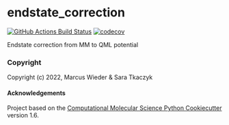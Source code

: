 endstate_correction
==============================
[//]: # (Badges)
[![GitHub Actions Build Status](https://github.com/wiederm/endstate_correction/workflows/CI/badge.svg)](https://github.com/wiederm/endstate_correction/actions?query=workflow%3ACI)
[![codecov](https://codecov.io/gh/wiederm/endstate_correction/branch/main/graph/badge.svg)](https://codecov.io/gh/wiederm/endstate_correction/branch/main)


Endstate correction from MM to QML potential

### Copyright

Copyright (c) 2022, Marcus Wieder & Sara Tkaczyk


#### Acknowledgements
 
Project based on the 
[Computational Molecular Science Python Cookiecutter](https://github.com/molssi/cookiecutter-cms) version 1.6.
